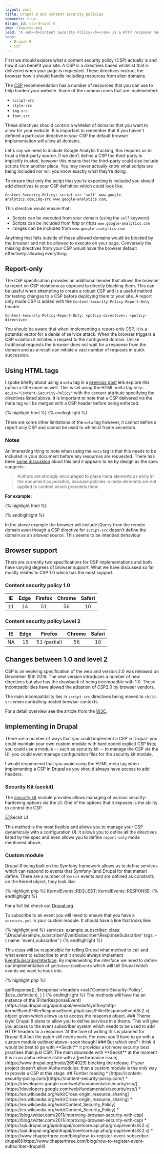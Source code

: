 ```yaml
---
layout: post
title: Drupal 8 and content security policies
comments: true
disqus_id: csp-drupal-8
img: /img/csp.png
lead: "A <em><b>Content Security Policy</b></em> is a HTTP response header that helps reduce XSS risks by declaring which resources can be included by your wesbite."
tags:
  - Drupal 8
  - CSP
---
```


First we should explore what a content security policy (CSP) actually is and how it can benefit your site. A CSP is a directives based whitelist that is delivered when your page is requested. These directives instruct the browser how it should handle including resources from alien domains.

The [CSP](https://content-security-policy.com/) recommendation has a number of resources that you can use to help harden your website. Some of the common ones that are implemented:

- `script-src`
- `style-src`
- `img-src`
- `font-src`

These directives should contain a whitelist of domains that you want to allow for your website. It is important to remember that if you haven't defined a particular directive in your CSP the default browser implementation will allow all domains.

Let's say we need to include Google Analytic tracking, this requires us to trust a third-party source. If we don't define a CSP the third-party is implicitly trusted, however this means that the third-party could also include scripts from another place. You may never actually know what scripts are being included nor will you know exactly what they're doing.

To ensure that only the script that you're expecting is included you should add directives to your CSP definition which could look like:

```
Content-Security-Policy: script-src 'self' www.google-analytics.com;img-src www.google-analytics.com;
```

This directive would ensure that:

- Scripts can be executed from your domain (using the `self` keyword)
- Scripts can be included from *http* or *https* `www.google-analytics.com`
- Images can be included from `www.google-analytics.com`

Anything that falls outside of these allowed domains would be blocked by the browser and not be allowed to execute on your page. Conversely the missing directives from your CSP would have the browser default effectively allowing everything.

## Report-only

The CSP specification provides an additional header that allows the browser to report on CSP violations as opposed to directly blocking them. This can be useful when attempting to create a robust CSP and is a useful method for testing changes to a CSP before deploying them to your site. A report only mode CSP is added with the `Content-Security-Policy-Report-Only` header.

```
Content-Security-Policy-Report-Only: <policy-directive>; <policy-directive>
```

You should be aware that when implementing a report-only CSP, it is a potential vector for a denial of service attack. When the browser triggers a CSP violation it initiates a request to the configured domain. Unlike traditional requests the browser does not wait for a response from the domain and as a result can initiate a vast number of requests in quick succession.

## Using HTML tags

I spoke briefly about using a `meta` tag in a [previous post](http://steveworley.github.io/2017/01/27/disqus-github-pages.html) lets explore this option a little more as well. This is set using the HTML meta tag `http-equiv="Content-Security-Policy"` with the `content` attribute specifying the directives listed above. It is important to note that a CSP delivered via the meta tag will be merged with a CSP header before being enforced.

{% highlight html %}
<meta http-equiv="Content-Security-Policy" content="">
{% endhighlight %}

There are some other limitations of the `meta` tag however, it cannot define a report only CSP and cannot be used to whitelist frame ancestors.

### Notes

An interesting thing to note when using the `meta` tag is that this needs to be included in your document before any resources are requested. There has been [some discussion](https://github.com/w3c/webappsec-csp/issues/27) about this and it appears to be by design as the spec suggests:

> Authors are strongly encouraged to place meta elements as early in the document as possible, because policies in meta elements are not applied to content which preceeds them.

**For example**:

{% highlight html %}
<head>
  <script src="https://code.jquery.com/jquery-3.1.1.min.js"></script>
  <meta
    http-equiv="Content-Security-Policy"
    content="default-src 'self'; script-src 'self' google-analytics.com">
{% endhighlight %}

In the above example the browser will include jQuery from the remote domain even though a CSP directive for `script-src` doesn't define the domain as an allowed source. This seems to be intended behaviour

## Browser support

There are currently two specifications for CSP implementations and both
have varying degrees of browser support. What we have discussed so far mostly relates to CSP 1.0 which has the most support.

### Content security policy 1.0

| IE   | Edge  | Firefox  | Chrome  | Safari  |
|:-:|:-:|:-:|:-:|:-:|
| 11  | 14 | 51  | 56  | 10   |

### Content security policy Level 2

| IE   | Edge  | Firefox  | Chrome  | Safari  |
|:-:|:-:|:-:|:-:|:-:|
| NA | 15 | 51 (partial)  | 56  | 10   |


## Changes between 1.0 and level 2

CSP is an evolving specification of the web and version 2.0 was released on December 15th 2016. The new version introduces a number of new directives but also has the drawback of being incompatible with 1.0. These incompatibilities have slowed the adoption of CSP2.0 by browser vendors.

The main incompatibility lies in `script-src` directives being moved to `child-src` when controlling nested browser contexts.

For a detail overview see the article from the [W3C](https://www.w3.org/TR/CSP2/).

## Implementing in Drupal      

There are a number of ways that you could implement a CSP in Drupal- you could maintain your own custom module with hard coded explicit CSP lists; you could use a module -- such as security kit -- to manage the CSP via the UI; you could even manage configuration files for the security kit module.

I would recommend that you avoid using the HTML meta tag when implementing a CSP in Drupal as you should always have access to add headers.

### Security Kit (seckit)

The [security kit](http://drupal.org/project/seckit) module provides allows managing of various security-hardening options via the UI. One of the options that it exposes is the ability to control the CSP.

![Seckit UI](/img/seckit-ui.png)

This method is the most flexible and allows you to manage your CSP dynamically with a configuration UI. It allows you to define all the directives listed by the spec and even allows you to define `report-only` mode mentioned above.

### Custom module

Drupal 8 being built on the Symfony framework allows us to define services which can respond to events that Symfony (and Drupal for that matter) define. There are a number of `Kernel` events and are defined as constants on the Kernel object, they look like:

{% highlight php %}
KernelEvents::REQUEST;
KernelEvents::RESPONSE;
{% endhighlight %}

For a full list check out [Drupal.org](https://api.drupal.org/api/drupal/core!core.api.php/group/events/8.2.x).

To subscribe to an event you will need to ensure that you have a `services.yml` in your custom module. It should have a line that looks like:

{% highlight yml %}
services:
  example_subscriber:
    class: '\Drupal\example_subscriber\EventSubscriber\ResponseSubscriber'
    tags:
      - { name: 'event_subscriber' }
{% endhighlight %}

This class will be responsible for telling Drupal what method to call and what event to subscribe to and it should always implement [EventSubscriberInterface](https://api.drupal.org/api/drupal/vendor!symfony!event-dispatcher!EventSubscriberInterface.php/8.2.x). By implementing the interface we need to define our implementation of `getSubscribedEvents` which will tell Drupal which events we want to hook into.

{% highlight php %}
<?php

namespace \Drupal\example_subscriber\EventSubscriber;

use Symfony\Component\EventDispatcher\EventSubscriberInterface;
use Symfony\Component\HttpKernel\KernelEvents;

class ResponseSubscriber implements EventSubscriberInterface {
  public static function getSubscribedEvents() {
    $events[KernelEvents::RESPONSE][] = ['onResponse'];
    return $events;
  }
}

{% endhighlight %}

Here we are telling Drupal that when it emits the `KernelEvents::RESPONSE` event that we want to call the `onResponse` method of this subscriber. This is where the magic will happen. We will define the CSP definitions and add the header to the response object in the `onResponse` method.

{% highlight php %}
<?php

use Symfony\Component\HttpKernel\Event\FilterResponseEvent;

class ResponseSubscriber implements EventSubscriberInterface {

  public function onResponse(FilterResponseEvent $event) {
    $csp_definition = '';
    $response = $event->getResponse();
    $response->headers->set('Content-Security-Policy', $csp_definition);
  }
}
{% endhighlight %}

The methods will have the an instance of the [FilterResponseEvent](https://api.drupal.org/api/drupal/vendor!symfony!http-kernel!Event!FilterResponseEvent.php/class/FilterResponseEvent/8.2.x) object given which allows us to access the response object.

### Theme layer

Drupal 8 plans to allow you to define services in a theme. This will give you access to the event subscriber system which needs to be used to add HTTP headers to a response.

At the time of writing this is planned for Drupal 8.4 but the patch still needs work. For now; you'll have to go with a custom module outlined above- soon though!

### But which one?

I think it would be best to go with **Seckit** it provides a lot more security best practises than just CSP. The main downside with **Seckit** at the moment it is in an alpha release state with a [performance issue](https://www.drupal.org/node/2694029) blocking the release. If your project doesn't allow Alpha modules; then a custom module is the only way to provide a CSP at this stage.

## Further reading

* [https://content-security-policy.com/](https://content-security-policy.com/)
* [https://developers.google.com/web/fundamentals/security/csp/](https://developers.google.com/web/fundamentals/security/csp/)
* [https://en.wikipedia.org/wiki/Cross-origin_resource_sharing](https://en.wikipedia.org/wiki/Cross-origin_resource_sharing)
* [https://en.wikipedia.org/wiki/Content_Security_Policy](https://en.wikipedia.org/wiki/Content_Security_Policy)
* [https://blog.twitter.com/2011/improving-browser-security-with-csp](https://blog.twitter.com/2011/improving-browser-security-with-csp)
* [https://api.drupal.org/api/drupal/core!core.api.php/group/events/8.2.x](https://api.drupal.org/api/drupal/core!core.api.php/group/events/8.2.x)
* [https://www.chapterthree.com/blog/how-to-register-event-subscriber-drupal8](https://www.chapterthree.com/blog/how-to-register-event-subscriber-drupal8)
